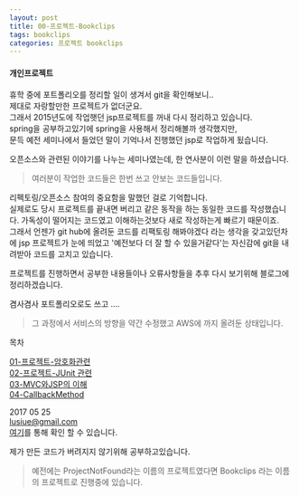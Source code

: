 ```yaml
---
layout: post
title: 00-프로젝트-Bookclips
tags: bookclips
categories: 프로젝트 bookclips
---    
```


#### 개인프로젝트     

휴학 중에 포트폴리오를 정리할 일이 생겨서 git을 확인해보니..   
제대로 자랑할만한 프로젝트가 없더군요.   
그래서 2015년도에 작업햇던 jsp프로젝트를 꺼내 다시 정리하고 있습니다.    
spring을 공부하고있기에 spring을 사용해서 정리해볼까 생각했지만,      
문득 예전 세미나에서 들었던 말이 기억나서 진행했던 jsp로 작업하게 됬습니다. 

오픈소스와 관련된 이야기를 나누는 세미나였는데, 한 연사분이 이런 말을 하셨습니다. 
   
> 여러분이 작업한 코드들은 한번 쓰고 안보는 코드들입니다.      

리펙토링/오픈소스 참여의 중요함을 말했던 걸로 기억합니다.      
실제로도 당시 프로젝트를 끝내면 버리고 같은 동작을 하는 동일한 코드를 작성했습니다. 
가독성이 떨어지는 코드였고 이해하는것보다 새로 작성하는게 빠르기 때문이죠.    
그래서 언젠가 git hub에 올려둔 코드를 리팩토링 해봐야겠다 라는 생각을 갖고있던차에 jsp 프로젝트가 눈에 띄었고 '예전보다 더 잘 할 수 있을거같다'는 자신감에 git을 내려받아 코드를 고치고 있습니다.      

프로젝트를 진행하면서 공부한 내용들이나 오류사항들을 추후 다시 보기위해 블로그에 정리하겠습니다.

 겸사겸사 포트폴리오로도 쓰고 ....

> 그 과정에서 서비스의 방향을 약간 수정했고 AWS에 까지 올려둔 상태입니다.     

 




목차     

[01-프로젝트-암호화관련](/프로젝트/bookclips/2017/05/23/password/)       
[02-프로젝트-JUnit 관련](/프로젝트/bookclips/2017/05/25/JUnit/)    
[03-MVC와JSP의 이해](/프로젝트/bookclips/2017/05/28/MVC/)    
[04-CallbackMethod](/프로젝트/bookclips/2017/06/12/callback/) 

2017 05 25     
lusiue@gmail.com    
[여기](https://www.bookclips.xyz)를 통해 확인 할 수 있습니다.     

제가 만든 코드가 버려지지 않기위해 공부하고있습니다. 

> 예전에는 ProjectNotFound라는 이름의 프로젝트였다면 Bookclips 라는 이름의 프로젝트로 진행중에 있습니다.     

  
